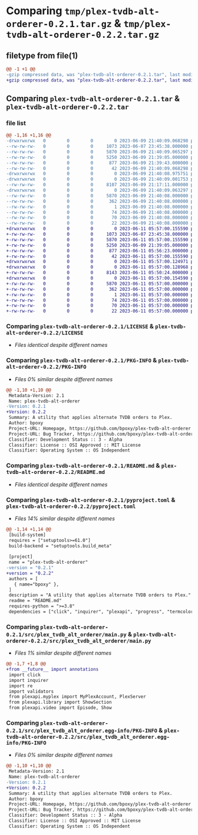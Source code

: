 # Comparing `tmp/plex-tvdb-alt-orderer-0.2.1.tar.gz` & `tmp/plex-tvdb-alt-orderer-0.2.2.tar.gz`

## filetype from file(1)

```diff
@@ -1 +1 @@
-gzip compressed data, was "plex-tvdb-alt-orderer-0.2.1.tar", last modified: Fri Jun  9 21:40:09 2023, max compression
+gzip compressed data, was "plex-tvdb-alt-orderer-0.2.2.tar", last modified: Sun Jun 11 05:57:00 2023, max compression
```

## Comparing `plex-tvdb-alt-orderer-0.2.1.tar` & `plex-tvdb-alt-orderer-0.2.2.tar`

### file list

```diff
@@ -1,16 +1,16 @@
-drwxrwxrwx   0        0        0        0 2023-06-09 21:40:09.068298 plex-tvdb-alt-orderer-0.2.1/
--rw-rw-rw-   0        0        0     1073 2023-06-07 23:45:38.000000 plex-tvdb-alt-orderer-0.2.1/LICENSE
--rw-rw-rw-   0        0        0     5870 2023-06-09 21:40:09.065297 plex-tvdb-alt-orderer-0.2.1/PKG-INFO
--rw-rw-rw-   0        0        0     5250 2023-06-09 21:39:05.000000 plex-tvdb-alt-orderer-0.2.1/README.md
--rw-rw-rw-   0        0        0      877 2023-06-09 21:39:43.000000 plex-tvdb-alt-orderer-0.2.1/pyproject.toml
--rw-rw-rw-   0        0        0       42 2023-06-09 21:40:09.068298 plex-tvdb-alt-orderer-0.2.1/setup.cfg
-drwxrwxrwx   0        0        0        0 2023-06-09 21:40:08.975751 plex-tvdb-alt-orderer-0.2.1/src/
-drwxrwxrwx   0        0        0        0 2023-06-09 21:40:09.001753 plex-tvdb-alt-orderer-0.2.1/src/plex_tvdb_alt_orderer/
--rw-rw-rw-   0        0        0     8107 2023-06-09 21:17:11.000000 plex-tvdb-alt-orderer-0.2.1/src/plex_tvdb_alt_orderer/main.py
-drwxrwxrwx   0        0        0        0 2023-06-09 21:40:09.063297 plex-tvdb-alt-orderer-0.2.1/src/plex_tvdb_alt_orderer.egg-info/
--rw-rw-rw-   0        0        0     5870 2023-06-09 21:40:08.000000 plex-tvdb-alt-orderer-0.2.1/src/plex_tvdb_alt_orderer.egg-info/PKG-INFO
--rw-rw-rw-   0        0        0      362 2023-06-09 21:40:08.000000 plex-tvdb-alt-orderer-0.2.1/src/plex_tvdb_alt_orderer.egg-info/SOURCES.txt
--rw-rw-rw-   0        0        0        1 2023-06-09 21:40:08.000000 plex-tvdb-alt-orderer-0.2.1/src/plex_tvdb_alt_orderer.egg-info/dependency_links.txt
--rw-rw-rw-   0        0        0       74 2023-06-09 21:40:08.000000 plex-tvdb-alt-orderer-0.2.1/src/plex_tvdb_alt_orderer.egg-info/entry_points.txt
--rw-rw-rw-   0        0        0       70 2023-06-09 21:40:08.000000 plex-tvdb-alt-orderer-0.2.1/src/plex_tvdb_alt_orderer.egg-info/requires.txt
--rw-rw-rw-   0        0        0       22 2023-06-09 21:40:08.000000 plex-tvdb-alt-orderer-0.2.1/src/plex_tvdb_alt_orderer.egg-info/top_level.txt
+drwxrwxrwx   0        0        0        0 2023-06-11 05:57:00.155590 plex-tvdb-alt-orderer-0.2.2/
+-rw-rw-rw-   0        0        0     1073 2023-06-07 23:45:38.000000 plex-tvdb-alt-orderer-0.2.2/LICENSE
+-rw-rw-rw-   0        0        0     5870 2023-06-11 05:57:00.155590 plex-tvdb-alt-orderer-0.2.2/PKG-INFO
+-rw-rw-rw-   0        0        0     5250 2023-06-09 21:39:05.000000 plex-tvdb-alt-orderer-0.2.2/README.md
+-rw-rw-rw-   0        0        0      877 2023-06-11 05:56:23.000000 plex-tvdb-alt-orderer-0.2.2/pyproject.toml
+-rw-rw-rw-   0        0        0       42 2023-06-11 05:57:00.155590 plex-tvdb-alt-orderer-0.2.2/setup.cfg
+drwxrwxrwx   0        0        0        0 2023-06-11 05:57:00.124971 plex-tvdb-alt-orderer-0.2.2/src/
+drwxrwxrwx   0        0        0        0 2023-06-11 05:57:00.128968 plex-tvdb-alt-orderer-0.2.2/src/plex_tvdb_alt_orderer/
+-rw-rw-rw-   0        0        0     8143 2023-06-11 05:50:24.000000 plex-tvdb-alt-orderer-0.2.2/src/plex_tvdb_alt_orderer/main.py
+drwxrwxrwx   0        0        0        0 2023-06-11 05:57:00.154590 plex-tvdb-alt-orderer-0.2.2/src/plex_tvdb_alt_orderer.egg-info/
+-rw-rw-rw-   0        0        0     5870 2023-06-11 05:57:00.000000 plex-tvdb-alt-orderer-0.2.2/src/plex_tvdb_alt_orderer.egg-info/PKG-INFO
+-rw-rw-rw-   0        0        0      362 2023-06-11 05:57:00.000000 plex-tvdb-alt-orderer-0.2.2/src/plex_tvdb_alt_orderer.egg-info/SOURCES.txt
+-rw-rw-rw-   0        0        0        1 2023-06-11 05:57:00.000000 plex-tvdb-alt-orderer-0.2.2/src/plex_tvdb_alt_orderer.egg-info/dependency_links.txt
+-rw-rw-rw-   0        0        0       74 2023-06-11 05:57:00.000000 plex-tvdb-alt-orderer-0.2.2/src/plex_tvdb_alt_orderer.egg-info/entry_points.txt
+-rw-rw-rw-   0        0        0       70 2023-06-11 05:57:00.000000 plex-tvdb-alt-orderer-0.2.2/src/plex_tvdb_alt_orderer.egg-info/requires.txt
+-rw-rw-rw-   0        0        0       22 2023-06-11 05:57:00.000000 plex-tvdb-alt-orderer-0.2.2/src/plex_tvdb_alt_orderer.egg-info/top_level.txt
```

### Comparing `plex-tvdb-alt-orderer-0.2.1/LICENSE` & `plex-tvdb-alt-orderer-0.2.2/LICENSE`

 * *Files identical despite different names*

### Comparing `plex-tvdb-alt-orderer-0.2.1/PKG-INFO` & `plex-tvdb-alt-orderer-0.2.2/PKG-INFO`

 * *Files 0% similar despite different names*

```diff
@@ -1,10 +1,10 @@
 Metadata-Version: 2.1
 Name: plex-tvdb-alt-orderer
-Version: 0.2.1
+Version: 0.2.2
 Summary: A utility that applies alternate TVDB orders to Plex.
 Author: bpoxy
 Project-URL: Homepage, https://github.com/bpoxy/plex-tvdb-alt-orderer
 Project-URL: Bug Tracker, https://github.com/bpoxy/plex-tvdb-alt-orderer
 Classifier: Development Status :: 3 - Alpha
 Classifier: License :: OSI Approved :: MIT License
 Classifier: Operating System :: OS Independent
```

### Comparing `plex-tvdb-alt-orderer-0.2.1/README.md` & `plex-tvdb-alt-orderer-0.2.2/README.md`

 * *Files identical despite different names*

### Comparing `plex-tvdb-alt-orderer-0.2.1/pyproject.toml` & `plex-tvdb-alt-orderer-0.2.2/pyproject.toml`

 * *Files 14% similar despite different names*

```diff
@@ -1,14 +1,14 @@
 [build-system]
 requires = ["setuptools>=61.0"]
 build-backend = "setuptools.build_meta"
 
 [project]
 name = "plex-tvdb-alt-orderer"
-version = "0.2.1"
+version = "0.2.2"
 authors = [
   { name="bpoxy" },
 ]
 description = "A utility that applies alternate TVDB orders to Plex."
 readme = "README.md"
 requires-python = ">=3.8"
 dependencies = ["click", "inquirer", "plexapi", "progress", "termcolor", "tvdb_v4_official", "validators"]
```

### Comparing `plex-tvdb-alt-orderer-0.2.1/src/plex_tvdb_alt_orderer/main.py` & `plex-tvdb-alt-orderer-0.2.2/src/plex_tvdb_alt_orderer/main.py`

 * *Files 1% similar despite different names*

```diff
@@ -1,7 +1,8 @@
+from __future__ import annotations
 import click
 import inquirer
 import re
 import validators
 from plexapi.myplex import MyPlexAccount, PlexServer
 from plexapi.library import ShowSection
 from plexapi.video import Episode, Show
```

### Comparing `plex-tvdb-alt-orderer-0.2.1/src/plex_tvdb_alt_orderer.egg-info/PKG-INFO` & `plex-tvdb-alt-orderer-0.2.2/src/plex_tvdb_alt_orderer.egg-info/PKG-INFO`

 * *Files 0% similar despite different names*

```diff
@@ -1,10 +1,10 @@
 Metadata-Version: 2.1
 Name: plex-tvdb-alt-orderer
-Version: 0.2.1
+Version: 0.2.2
 Summary: A utility that applies alternate TVDB orders to Plex.
 Author: bpoxy
 Project-URL: Homepage, https://github.com/bpoxy/plex-tvdb-alt-orderer
 Project-URL: Bug Tracker, https://github.com/bpoxy/plex-tvdb-alt-orderer
 Classifier: Development Status :: 3 - Alpha
 Classifier: License :: OSI Approved :: MIT License
 Classifier: Operating System :: OS Independent
```

